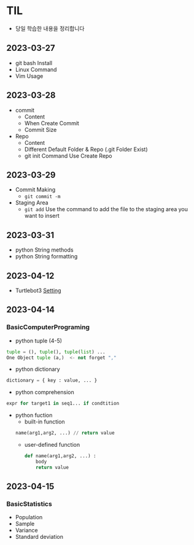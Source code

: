 # TIL

-   당일 학습한 내용을 정리합니다

## 2023-03-27

-   git bash Install
-   Linux Command
-   Vim Usage

## 2023-03-28

-   commit
    -   Content
    -   When Create Commit
    -   Commit Size
-   Repo
    -   Content
    -   Different Default Folder & Repo (.git Folder Exist)
    -   git init Command Use Create Repo

## 2023-03-29

-   Commit Making
    -   `git commit -m`
-   Staging Area
    -   `git add` Use the command to add the file to the staging area you want to insert

## 2023-03-31

-   python String methods
-   python String formatting

## 2023-04-12

-   Turtlebot3
    [Setting](https://emanual.robotis.com/docs/en/platform/turtlebot3/overview/)

## 2023-04-14
### BasicComputerPrograming
-   python tuple (4-5)
```python
tuple = (), tuple(), tuple(list) ...
One Object tuple (a,)  <- not forget ","
```
-   python dictionary
```python
dictionary = { key : value, ... }
```
-   python comprehension
```python
expr for target1 in seq1... if condtition
```
- python fuction
  * built-in function
  ```python
  name(arg1,arg2, ...) // return value
  ```
  * user-defined function
    ```python
    def name(arg1,arg2, ...) :
        body
        return value
    ```
    
## 2023-04-15
### BasicStatistics
- Population
- Sample
- Variance
- Standard deviation